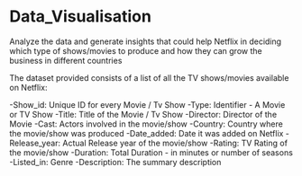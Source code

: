 # Data_Visualisation
Analyze the data and generate insights that could help Netflix in deciding which type of shows/movies to produce and how they can grow the business in different countries

The dataset provided  consists of a list of all the TV shows/movies available on Netflix:

-Show_id: Unique ID for every Movie / Tv Show
-Type: Identifier - A Movie or TV Show
-Title: Title of the Movie / Tv Show
-Director: Director of the Movie
-Cast: Actors involved in the movie/show
-Country: Country where the movie/show was produced
-Date_added: Date it was added on Netflix
-Release_year: Actual Release year of the movie/show
-Rating: TV Rating of the movie/show
-Duration: Total Duration - in minutes or number of seasons
-Listed_in: Genre
-Description: The summary description
